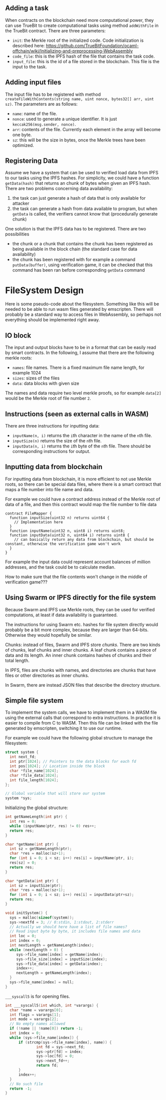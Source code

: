 ## Adding a task

When contracts on the blockchain need more computational power, they can use TrueBit to create computational tasks using method `addWithFile` in the TrueBit contract. There are three parameters:
* `init`: the Merkle root of the initialized code. Code initialization is described here:  https://github.com/TrueBitFoundation/ocaml-offchain/wiki/Initializing-and-preprocessing-WebAssembly
* `code_file`: this is the IPFS hash of the file that contains the task code.
* `input_file`: this is the id of a file stored in the blockchain. This file is the input to the task.

## Adding input files

The input file has to be registered with method `createFileWithContents(string name, uint nonce, bytes32[] arr, uint sz)`.
The parameters are as follows:
* `name`: name of the file.
* `nonce`: used to generate a unique identifier. It is just `keccak256(msg.sender, nonce)`.
* `arr`: contents of the file. Currently each element in the array will become one byte.
* `sz`: this will be the size in bytes, once the Merkle trees have been optimized.

## Registering Data

Assume we have a system that can be used to verified load data from IPFS to our tasks using the IPFS hashes.
For simplicity, we could have a function `getData(hash)` that returns an chunk of bytes when given an IPFS hash. There are two problems concerning data availability:
1. the task can just generate a hash of data that is only available for attacker
2. the task can generate a hash from data available to program, but when `getData` is called, the verifiers cannot know that (procedurally generate chunk)

One solution is that the IPFS data has to be registered. There are two possibilities
* the chunk or a chunk that contains the chunk has been registered as being available in the block chain (the standard case for data availability)
* the chunk has been registered with for example a command `putData(buffer)`, using verification game, it can be checked that this command has been ran before corresponding `getData` command

# FileSystem Design

Here is some pseudo-code about the filesystem. Something like this will be needed to be able to run wasm files generated by emscripten. There will probably be a standard way to access files in WebAssembly, so perhaps not everything should be implemented right away.

## IO block

The input and output blocks have to be in a format that can be easily read by smart contracts.
In the following, I assume that there are the following merkle roots:
* `names`: file names. There is a fixed maximum file name length, for example 1024
* `sizes`: sizes of the files
* `data`: data blocks with given size

The names and data require two level merkle proofs, so for example `data[2]` would be the Merkle root of file number `2`. 

## Instructions (seen as external calls in WASM)

There are three instructions for inputting data:
* `inputName(n, i)` returns the `i`th character in the name of the `n`th file.
* `inputSize(n)` returns the size of the `n`th file.
* `inputData(n, i)` returns the `i`th byte of the `n`th file.
There should be corresponding instructions for output.

## Inputting data from blockchain

For inputting data from blockchain, it is more efficient to not use Merkle roots, so there can be special data files, where there is a smart contract that maps a file number into file name and data.

For example we could have a contract address instead of the Merkle root of data of a file, and then this contract would map the file number to file data
```
contract FileMapper {
  function inputSize(uint32 n) returns uint64 {
    // Implementation here
  }
  function inputName(uint32 n, uint8 i) returns uint8;
  function inputData(uint32 n, uint64 i) returns uint8 {
    // can basically return any data from blockchain, but should be constant, otherwise the verification game won't work
  }
}
```

For example the input data could represent account balances of million addresses, and the task could be to calculate median.

How to make sure that the file contents won't change in the middle of verification game???

## Using Swarm or IPFS directly for the file system

Because Swarm and IPFS use Merkle roots, they can be used for verified computations, at least if data availability is guaranteed.

The instructions for using Swarm etc. hashes for file system directly would probably be a bit more complex, because they are larger than 64-bits. Otherwise they would hopefully be similar.

Chunks: instead of files, Swarm and IPFS store _chunks_. There are two kinds of chunks, leaf chunks and inner chunks. A leaf chunk contains a piece of data and its length. An inner chunk contains hashes of chunks and their total length.

In IPFS, files are chunks with names, and directories are chunks that have files or other directories as inner chunks.

In Swarm, there are instead JSON files that describe the directory structure.

## Simple file system

To implement the system calls, we have to implement them in a WASM file using the external calls that correspond to extra instructions. In practice it is easier to compile from C to WASM. Then this file can be linked with the file generated by emscripten, switching it to use our runtime.

For example we could have the following global structure to manage the filesystem:
```c
struct system {
  int next_fd;
  int ptr[1024]; // Pointers to the data blocks for each fd
  int pos[1024]; // Location inside the block
  char *file_name[1024];
  char *file_data[1024];
  int file_length[1024];
};

// Global variable that will store our system
system *sys;
```

Initializing the global structure:
```c
int getNameLength(int ptr) {
  int res = 0;
  while (inputName(ptr, res) != 0) res++;
  return res;
}

char *getName(int ptr) {
  int sz = getNameLength(ptr);
  char *res = malloc(sz+1);
  for (int i = 0; i < sz; i++) res[i] = inputName(ptr, i);
  res[sz] = 0;
  return res;
}

char *getData(int ptr) {
  int sz = inputSize(ptr);
  char *res = malloc(sz+1);
  for (int i = 0; i < sz; i++) res[i] = inputData(ptr+sz);
  return res;
}

void initSystem() {
  sys = malloc(sizeof(system));
  sys->nextfd = 3; // 0:stdin, 1:stdout, 2:stderr
  // Actually we should here have a list of file names?
  // Read input byte by byte, it includes file names and data
  int loc = 0;
  int index = 0;
  int nextLength = getNameLength(index);
  while (nextLength > 0) {
     sys->file_name[index] = getName(index);
     sys->file_size[index] = inputSize(index);
     sys->file_data[index] = getData(index);
     index++;
     nextLength = getNameLength(index);
  }
  sys->file_name[index] = null;
}
```

`___syscall5` is for opening files.

```c
int ___syscall5(int which, int *varargs) {
  char *name = varargs[0];
  int flags = varargs[1];
  int mode = varargs[2];
  // No empty names allowed
  if (!name || !name[0]) return -1;
  int index = 0;
  while (sys->file_name[index]) {
      if (strcmp(sys->file_name[index], name)) {
              int fd = sys->next_fd;
              sys->ptr[fd] = index;
              sys->loc[fd] = 0;
              sys->next_fd++;
              return fd;
      }
      index++;
  }
  // No such file
  return -1;
}
```



